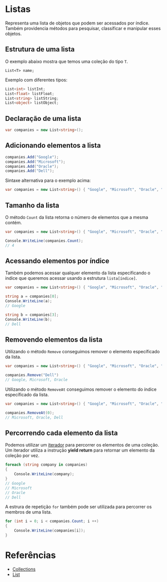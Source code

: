 # Listas
Representa uma lista de objetos que podem ser acessados por índice. Também providencia métodos para pesquisar, classificar e manipular esses objetos.

## Estrutura de uma lista
O exemplo abaixo mostra que temos uma coleção do tipo `T`.
```
List<T> name;
```
Exemplo com diferentes tipos:
```C#
List<int> listInt;
List<float> listFloat;
List<string> listString;
List<object> listObject;
```

## Declaração de uma lista
```C#
var companies = new List<string>();
```

## Adicionando elementos a lista
```C#
companies.Add("Google");
companies.Add("Microsoft");
companies.Add("Oracle");
companies.Add("Dell");
```

Sintaxe alternativa para o exemplo acima:
```C#
var companies = new List<string>() { "Google", "Microsoft", "Oracle", "Dell"};
```

## Tamanho da lista
O método `Count` da lista retorna o número de elementos que a mesma contém.
```C#
var companies = new List<string>() { "Google", "Microsoft", "Oracle", "Dell"};

Console.WriteLine(companies.Count);
// 4
```

## Acessando elementos por índice
Também podemos acessar qualquer elemento da lista especificando o indice que queremos acessar usando a estrutura `lista[índice]`.
```C#
var companies = new List<string>() { "Google", "Microsoft", "Oracle", "Dell"};

string a = companies[0];
Console.WriteLine(a);
// Google

string b = companies[3];
Console.WriteLine(b);
// Dell
```

## Removendo elementos da lista
Utilizando o método `Remove` conseguimos remover o elemento específicado da lista.
```C#
var companies = new List<string>() { "Google", "Microsoft", "Oracle", "Dell"};

companies.Remove("Dell")
// Google, Microsoft, Oracle
```

Utilizando o método `RemoveAt` conseguimos remover o elemento do índice específicado da lista.
```C#
var companies = new List<string>() { "Google", "Microsoft", "Oracle", "Dell"};

companies.RemoveAt(0);
// Microsoft, Oracle, Dell
```

## Percorrendo cada elemento da lista
Podemos utilizar um [iterador]() para percorrer os elementos de uma coleção. Um iterador utiliza a instrução **yield return** para retornar um elemento da coleção por vez.
```C#
foreach (string company in companies)
{
    Console.WriteLine(company);
}
// Google
// Microsoft
// Oracle
// Dell
```

A estrura de repetição `for` também pode ser utilizada para percorrer os membros de uma lista.
```C#
for (int i = 0; i < companies.Count; i ++)
{
    Console.WriteLine(companies[i]);
}
```

# Referências

* [Collections](https://docs.microsoft.com/en-us/dotnet/csharp/programming-guide/concepts/collections)
* [List<T>](https://docs.microsoft.com/en-us/dotnet/api/system.collections.generic.list-1?view=netcore-3.1)